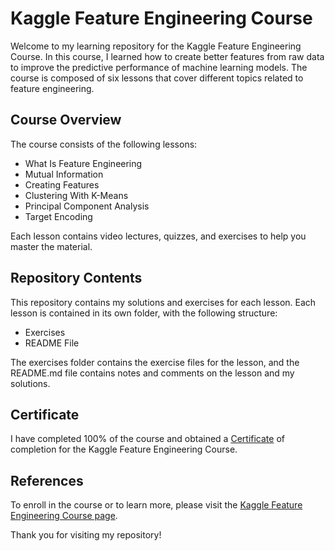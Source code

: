 # Kaggle Feature Engineering Course
Welcome to my learning repository for the Kaggle Feature Engineering Course. In this course, I learned how to create better features from raw data to improve the predictive performance of machine learning models. The course is composed of six lessons that cover different topics related to feature engineering.


## Course Overview
The course consists of the following lessons:

* What Is Feature Engineering
* Mutual Information
* Creating Features
* Clustering With K-Means
* Principal Component Analysis
* Target Encoding


Each lesson contains video lectures, quizzes, and exercises to help you master the material.


## Repository Contents
This repository contains my solutions and exercises for each lesson. Each lesson is contained in its own folder, with the following structure:

* Exercises
* README File


The exercises folder contains the exercise files for the lesson, and the README.md file contains notes and comments on the lesson and my solutions.

## Certificate
I have completed 100% of the course and obtained a [Certificate](https://www.kaggle.com/learn/certification/edwarj/feature-engineering) of completion for the Kaggle Feature Engineering Course.

## References
To enroll in the course or to learn more, please visit the [Kaggle Feature Engineering Course page](https://www.kaggle.com/learn/feature-engineering).

Thank you for visiting my repository!